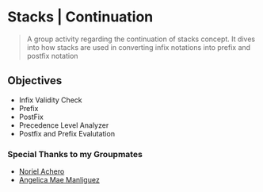 # Stacks | Continuation

> A group activity regarding the continuation of stacks concept. It dives into how stacks are used in converting infix notations into prefix and postfix notation

## Objectives

- Infix Validity Check
- Prefix
- PostFix
- Precedence Level Analyzer
- Postfix and Prefix Evalutation

### Special Thanks to my Groupmates

- <a href="https://github.com/NorielAchero">Noriel Achero</a>
- <a href="https://github.com/AngelicaManliguez">Angelica Mae Manliguez</a>
